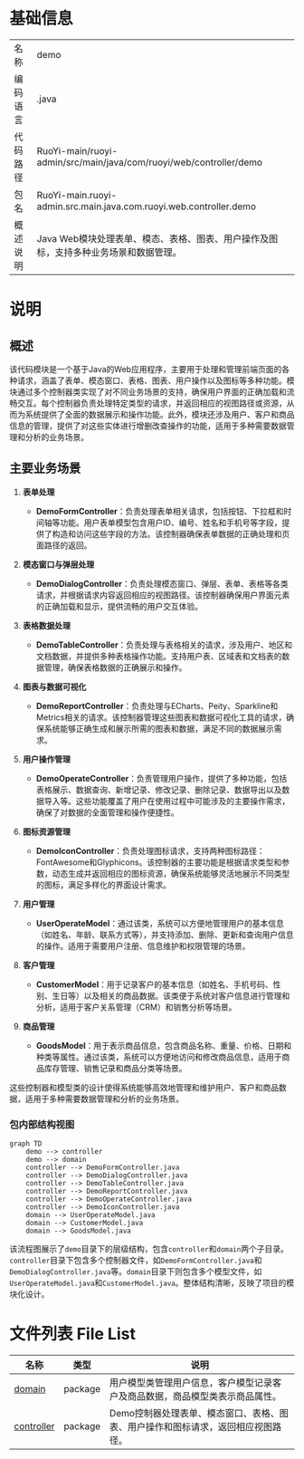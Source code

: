# 基础信息

|      |      |
|------|------|
| 名称 | demo |
| 编码语言 | .java |
| 代码路径 | RuoYi-main/ruoyi-admin/src/main/java/com/ruoyi/web/controller/demo |
| 包名 | RuoYi-main.ruoyi-admin.src.main.java.com.ruoyi.web.controller.demo |
| 概述说明 | Java Web模块处理表单、模态、表格、图表、用户操作及图标，支持多种业务场景和数据管理。 |

# 说明

## 概述
该代码模块是一个基于Java的Web应用程序，主要用于处理和管理前端页面的各种请求，涵盖了表单、模态窗口、表格、图表、用户操作以及图标等多种功能。模块通过多个控制器类实现了对不同业务场景的支持，确保用户界面的正确加载和流畅交互。每个控制器负责处理特定类型的请求，并返回相应的视图路径或资源，从而为系统提供了全面的数据展示和操作功能。此外，模块还涉及用户、客户和商品信息的管理，提供了对这些实体进行增删改查操作的功能，适用于多种需要数据管理和分析的业务场景。

## 主要业务场景
1. **表单处理**  
   - **DemoFormController**：负责处理表单相关请求，包括按钮、下拉框和时间轴等功能。用户表单模型包含用户ID、编号、姓名和手机号等字段，提供了构造和访问这些字段的方法。该控制器确保表单数据的正确处理和页面路径的返回。

2. **模态窗口与弹层处理**  
   - **DemoDialogController**：负责处理模态窗口、弹层、表单、表格等各类请求，并根据请求内容返回相应的视图路径。该控制器确保用户界面元素的正确加载和显示，提供流畅的用户交互体验。

3. **表格数据处理**  
   - **DemoTableController**：负责处理与表格相关的请求，涉及用户、地区和文档数据，并提供多种表格操作功能。支持用户表、区域表和文档表的数据管理，确保表格数据的正确展示和操作。

4. **图表与数据可视化**  
   - **DemoReportController**：负责处理与ECharts、Peity、Sparkline和Metrics相关的请求。该控制器管理这些图表和数据可视化工具的请求，确保系统能够正确生成和展示所需的图表和数据，满足不同的数据展示需求。

5. **用户操作管理**  
   - **DemoOperateController**：负责管理用户操作，提供了多种功能，包括表格展示、数据查询、新增记录、修改记录、删除记录、数据导出以及数据导入等。这些功能覆盖了用户在使用过程中可能涉及的主要操作需求，确保了对数据的全面管理和操作便捷性。

6. **图标资源管理**  
   - **DemoIconController**：负责处理图标请求，支持两种图标路径：FontAwesome和Glyphicons。该控制器的主要功能是根据请求类型和参数，动态生成并返回相应的图标资源，确保系统能够灵活地展示不同类型的图标，满足多样化的界面设计需求。

7. **用户管理**  
   - **UserOperateModel**：通过该类，系统可以方便地管理用户的基本信息（如姓名、年龄、联系方式等），并支持添加、删除、更新和查询用户信息的操作。适用于需要用户注册、信息维护和权限管理的场景。

8. **客户管理**  
   - **CustomerModel**：用于记录客户的基本信息（如姓名、手机号码、性别、生日等）以及相关的商品数据。该类便于系统对客户信息进行管理和分析，适用于客户关系管理（CRM）和销售分析等场景。

9. **商品管理**  
   - **GoodsModel**：用于表示商品信息，包含商品名称、重量、价格、日期和种类等属性。通过该类，系统可以方便地访问和修改商品信息，适用于商品库存管理、销售记录和商品分类等场景。

这些控制器和模型类的设计使得系统能够高效地管理和维护用户、客户和商品数据，适用于多种需要数据管理和分析的业务场景。


### 包内部结构视图

```mermaid
graph TD
    demo --> controller
    demo --> domain
    controller --> DemoFormController.java
    controller --> DemoDialogController.java
    controller --> DemoTableController.java
    controller --> DemoReportController.java
    controller --> DemoOperateController.java
    controller --> DemoIconController.java
    domain --> UserOperateModel.java
    domain --> CustomerModel.java
    domain --> GoodsModel.java
```

该流程图展示了`demo`目录下的层级结构，包含`controller`和`domain`两个子目录。`controller`目录下包含多个控制器文件，如`DemoFormController.java`和`DemoDialogController.java`等。`domain`目录下则包含多个模型文件，如`UserOperateModel.java`和`CustomerModel.java`。整体结构清晰，反映了项目的模块化设计。

# 文件列表 File List

| 名称   | 类型  | 说明 |
|-------|------|-------------|
| [domain](domain/_module.md) | package | 用户模型类管理用户信息，客户模型记录客户及商品数据，商品模型类表示商品属性。 |
| [controller](controller/_module.md) | package | Demo控制器处理表单、模态窗口、表格、图表、用户操作和图标请求，返回相应视图路径。 |


